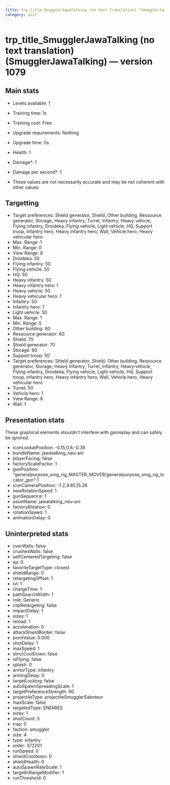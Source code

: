 ```yaml
---
title: trp_title_SmugglerJawaTalking (no text translation) (SmugglerJawaTalking)
category: unit
---
```


# trp_title_SmugglerJawaTalking (no text translation) (SmugglerJawaTalking) — version 1079

## Main stats

  * Levels available: 1
  * Training time: 1s
  * Training cost: Free
  * Upgrade requirements: Nothing
  * Upgrade time: 0s
  * Health: 1
  * Damage*: 1
  * Damage per second*: 1

* These values are not necessarily accurate and may be not coherent with other values

## Targetting

  * Target preferences: Shield generator, Shield, Other building, Ressource generator, Storage, Heavy infantry, Turret, Infantry, Heavy vehicle, Flying infantry, Droideka, Flying vehicle, Light vehicle, HQ, Support troop, Infantry hero, Heavy infantry hero, Wall, Vehicle hero, Heavy vehicular hero
  * Max. Range: 1
  * Min. Range: 0
  * View Range: 8
  * Droideka: 50
  * Flying infantry: 50
  * Flying vehicle: 50
  * HQ: 50
  * Heavy infantry: 50
  * Heavy infantry hero: 1
  * Heavy vehicle: 50
  * Heavy vehicular hero: 1
  * Infantry: 50
  * Infantry hero: 1
  * Light vehicle: 50
  * Max. Range: 1
  * Min. Range: 0
  * Other building: 60
  * Ressource generator: 60
  * Shield: 70
  * Shield generator: 70
  * Storage: 60
  * Support troop: 50
  * Target preferences: Shield generator, Shield, Other building, Ressource generator, Storage, Heavy infantry, Turret, Infantry, Heavy vehicle, Flying infantry, Droideka, Flying vehicle, Light vehicle, HQ, Support troop, Infantry hero, Heavy infantry hero, Wall, Vehicle hero, Heavy vehicular hero
  * Turret: 50
  * Vehicle hero: 1
  * View Range: 8
  * Wall: 1

## Presentation stats

These graphical elements shouldn't interfere with gameplay and can safely be ignored.

  * iconLookatPosition: -0.15,0.8,-0.39
  * bundleName: jawatalking_neu-ani
  * playerFacing: false
  * factoryScaleFactor: 1
  * gunPosition: "generalpurpose_smg_rig_MASTER_MOVER/generalpurpose_smg_rig_locator_gun":1
  * iconCameraPosition: -1.2,4.65,15.26
  * newRotationSpeed: 1
  * gunSequence: 1
  * assetName: jawatalking_neu-ani
  * factoryRotation: 0
  * rotationSpeed: 1
  * animationDelay: 0

## Uninterpreted stats

  * overWalls: false
  * crushesWalls: false
  * selfCenteredTargeting: false
  * xp: 0
  * favoriteTargetType: closest
  * shieldRange: 0
  * retargetingOffset: 1
  * lvl: 1
  * chargeTime: 1
  * pathSearchWidth: 1
  * role: Generic
  * clipRetargeting: false
  * impactDelay: 1
  * sizex: 1
  * reload: 1
  * acceleration: 0
  * attackShieldBorder: false
  * pointValue: 0.000
  * shotDelay: 1
  * maxSpeed: 1
  * strictCoolDown: false
  * isFlying: false
  * splash: 0
  * armorType: infantry
  * armingDelay: 0
  * targetLocking: false
  * autoSpawnSpreadingScale: 1
  * targetPreferenceStrength: 90
  * projectileType: projectileSmugglerSaboteur
  * maxScale: false
  * targetedType: ENEMIES
  * sizey: 1
  * shotCount: 5
  * trap: 0
  * faction: smuggler
  * size: 4
  * type: infantry
  * order: 372201
  * runSpeed: 0
  * shieldCooldown: 0
  * shieldHealth: 0
  * autoSpawnRateScale: 1
  * targetInRangeModifier: 1
  * runThreshold: 0

